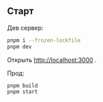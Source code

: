 ## Старт

Дев сервер:

```bash
pnpm i --frozen-lockfile
pnpm dev
```

Открыть [http://localhost:3000](http://localhost:3000) .


Прод:

```bash
pnpm build
pnpm start
```